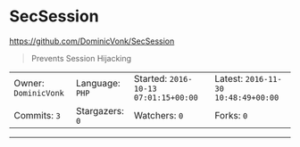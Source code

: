 # SecSession

https://github.com/DominicVonk/SecSession
<blockquote>
Prevents Session Hijacking
</blockquote>

<table><tr>
<tr><td>Owner: <code>DominicVonk</code></td>
    <td>Language: <code>PHP</code></td>
    <td>Started: <code>2016-10-13 07:01:15+00:00</code></td>
    <td>Latest: <code>2016-11-30 10:48:49+00:00</code></td></tr>
<tr><td>Commits: <code>3</code></td>
    <td>Stargazers: <code>0</code></td>
    <td>Watchers: <code>0</code></td>
    <td>Forks: <code>0</code></td></tr>
</table>

---

